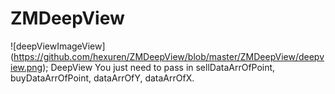 # ZMDeepView
![deepViewImageView] (https://github.com/hexuren/ZMDeepView/blob/master/ZMDeepView/deepview.png);
DeepView
You just need to pass in sellDataArrOfPoint, buyDataArrOfPoint, dataArrOfY, dataArrOfX.



